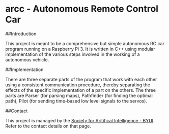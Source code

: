 # arcc - Autonomous Remote Control Car

##Introduction

This project is meant to be a comprehensive but simple autonomous RC car program running on a Raspberry Pi 3. It is written in C++ using modular implementation of the various steps involved in the working of a autonomous vehicle.

##Implementation

There are three separate parts of the program that work with each other using a consistent communication procedure, thereby separating the effects of the specific implementation of a part on the others. The three parts are Parser (for parsing maps), Pathfinder (for finding the optimal path), Pilot (for sending time-based low level signals to the servos).

##Contact

This project is managed by the [Society for Aritifical Intelligence - BYUI](https://sai-byui.github.io). Refer to the contact details on that page.

